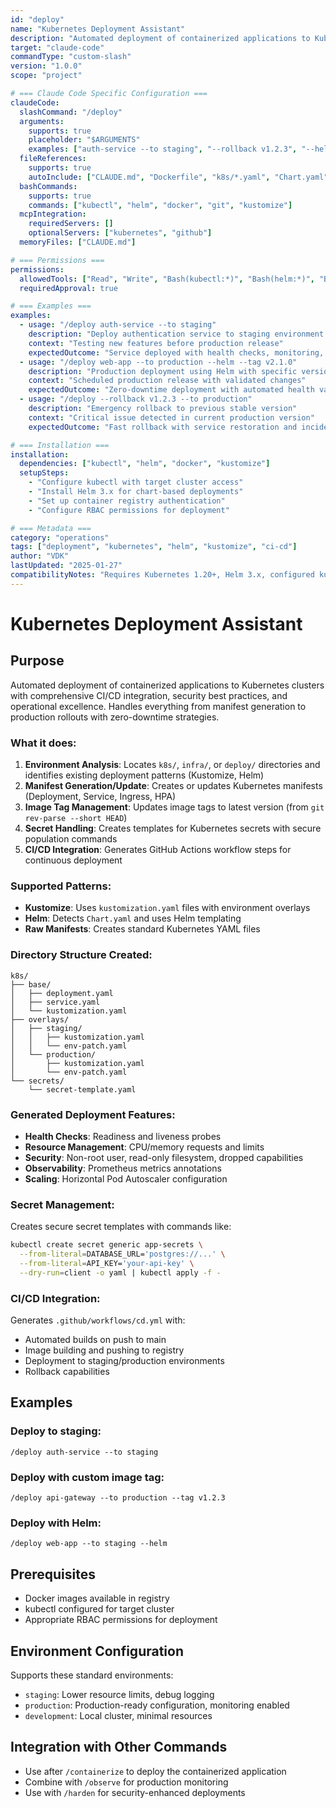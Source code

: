 ```yaml
---
id: "deploy"
name: "Kubernetes Deployment Assistant"
description: "Automated deployment of containerized applications to Kubernetes with CI/CD integration and security best practices"
target: "claude-code"
commandType: "custom-slash"
version: "1.0.0"
scope: "project"

# === Claude Code Specific Configuration ===
claudeCode:
  slashCommand: "/deploy"
  arguments:
    supports: true
    placeholder: "$ARGUMENTS"
    examples: ["auth-service --to staging", "--rollback v1.2.3", "--helm --dry-run"]
  fileReferences:
    supports: true
    autoInclude: ["CLAUDE.md", "Dockerfile", "k8s/*.yaml", "Chart.yaml"]
  bashCommands:
    supports: true
    commands: ["kubectl", "helm", "docker", "git", "kustomize"]
  mcpIntegration:
    requiredServers: []
    optionalServers: ["kubernetes", "github"]
  memoryFiles: ["CLAUDE.md"]

# === Permissions ===
permissions:
  allowedTools: ["Read", "Write", "Bash(kubectl:*)", "Bash(helm:*)", "Bash(docker:*)", "Bash(git:*)"]
  requiredApproval: true

# === Examples ===
examples:
  - usage: "/deploy auth-service --to staging"
    description: "Deploy authentication service to staging environment with Kustomize"
    context: "Testing new features before production release"
    expectedOutcome: "Service deployed with health checks, monitoring, and rollback capability"
  - usage: "/deploy web-app --to production --helm --tag v2.1.0"
    description: "Production deployment using Helm with specific version tag"
    context: "Scheduled production release with validated changes"
    expectedOutcome: "Zero-downtime deployment with automated health validation"
  - usage: "/deploy --rollback v1.2.3 --to production"
    description: "Emergency rollback to previous stable version"
    context: "Critical issue detected in current production version"
    expectedOutcome: "Fast rollback with service restoration and incident logging"

# === Installation ===
installation:
  dependencies: ["kubectl", "helm", "docker", "kustomize"]
  setupSteps:
    - "Configure kubectl with target cluster access"
    - "Install Helm 3.x for chart-based deployments"
    - "Set up container registry authentication"
    - "Configure RBAC permissions for deployment"

# === Metadata ===
category: "operations"
tags: ["deployment", "kubernetes", "helm", "kustomize", "ci-cd"]
author: "VDK"
lastUpdated: "2025-01-27"
compatibilityNotes: "Requires Kubernetes 1.20+, Helm 3.x, configured kubectl context"
---
```


# Kubernetes Deployment Assistant

## Purpose

Automated deployment of containerized applications to Kubernetes clusters with comprehensive CI/CD integration, security best practices, and operational excellence. Handles everything from manifest generation to production rollouts with zero-downtime strategies.

### What it does:

1. **Environment Analysis**: Locates `k8s/`, `infra/`, or `deploy/` directories and identifies existing deployment patterns (Kustomize, Helm)
2. **Manifest Generation/Update**: Creates or updates Kubernetes manifests (Deployment, Service, Ingress, HPA)
3. **Image Tag Management**: Updates image tags to latest version (from `git rev-parse --short HEAD`)
4. **Secret Handling**: Creates templates for Kubernetes secrets with secure population commands
5. **CI/CD Integration**: Generates GitHub Actions workflow steps for continuous deployment

### Supported Patterns:

- **Kustomize**: Uses `kustomization.yaml` files with environment overlays
- **Helm**: Detects `Chart.yaml` and uses Helm templating
- **Raw Manifests**: Creates standard Kubernetes YAML files

### Directory Structure Created:

```
k8s/
├── base/
│   ├── deployment.yaml
│   ├── service.yaml
│   └── kustomization.yaml
├── overlays/
│   ├── staging/
│   │   ├── kustomization.yaml
│   │   └── env-patch.yaml
│   └── production/
│       ├── kustomization.yaml
│       └── env-patch.yaml
└── secrets/
    └── secret-template.yaml
```

### Generated Deployment Features:

- **Health Checks**: Readiness and liveness probes
- **Resource Management**: CPU/memory requests and limits
- **Security**: Non-root user, read-only filesystem, dropped capabilities
- **Observability**: Prometheus metrics annotations
- **Scaling**: Horizontal Pod Autoscaler configuration

### Secret Management:

Creates secure secret templates with commands like:

```bash
kubectl create secret generic app-secrets \
  --from-literal=DATABASE_URL='postgres://...' \
  --from-literal=API_KEY='your-api-key' \
  --dry-run=client -o yaml | kubectl apply -f -
```

### CI/CD Integration:

Generates `.github/workflows/cd.yml` with:

- Automated builds on push to main
- Image building and pushing to registry
- Deployment to staging/production environments
- Rollback capabilities

## Examples

### Deploy to staging:

```
/deploy auth-service --to staging
```

### Deploy with custom image tag:

```
/deploy api-gateway --to production --tag v1.2.3
```

### Deploy with Helm:

```
/deploy web-app --to staging --helm
```

## Prerequisites

- Docker images available in registry
- kubectl configured for target cluster
- Appropriate RBAC permissions for deployment

## Environment Configuration

Supports these standard environments:

- `staging`: Lower resource limits, debug logging
- `production`: Production-ready configuration, monitoring enabled
- `development`: Local cluster, minimal resources

## Integration with Other Commands

- Use after `/containerize` to deploy the containerized application
- Combine with `/observe` for production monitoring
- Use with `/harden` for security-enhanced deployments
